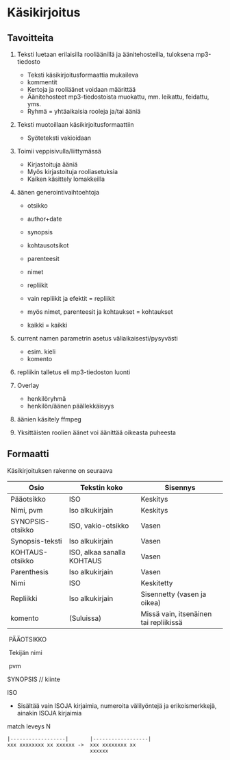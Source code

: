 # Käsikirjoitus

## Tavoitteita

1. Teksti luetaan erilaisilla rooliäänillä ja äänitehosteilla, tuloksena mp3-tiedosto
   - Teksti käsikirjoitusformaattia mukaileva
   - kommentit
   - Kertoja ja rooliäänet voidaan määrittää 
   - Äänitehosteet mp3-tiedostoista muokattu, mm. leikattu, feidattu, yms.
   - Ryhmä = yhtäaikaisia rooleja ja/tai ääniä
2. Teksti muotoillaan käsikirjoitusformaattiin
   - Syöteteksti vakioidaan
3. Toimii veppisivulla/liittymässä
   - Kirjastoituja ääniä 
   - Myös kirjastoituja rooliasetuksia
   - Kaiken käsittely lomakkeilla
4. äänen generointivaihtoehtoja
   - otsikko
   - author+date
   - synopsis
   - kohtausotsikot
   - parenteesit
   - nimet
   - repliikit

   - vain repliikit ja efektit = repliikit
   - myös nimet, parenteesit ja kohtaukset = kohtaukset
   - kaikki = kaikki

5. current namen parametrin asetus väliaikaisesti/pysyvästi
   - esim. kieli
   - komento

6. repliikin talletus eli mp3-tiedoston luonti

7. Overlay
   - henkilöryhmä
   - henkilön/äänen päällekkäisyys

8. äänien käsitely ffmpeg

9. Yksittäisten roolien äänet voi äänittää oikeasta puheesta

## Formaatti

Käsikirjoituksen rakenne on seuraava

| Osio             | Tekstin koko               | Sisennys                               |
| ---------------- | -------------------------- | -------------------------------------- |
| Pääotsikko       | ISO                        | Keskitys                               |
| Nimi, pvm        | Iso alkukirjain            | Keskitys                               |
| SYNOPSIS-otsikko | ISO, vakio-otsikko         | Vasen                                  |
| Synopsis-teksti  | Iso alkukirjain            | Vasen                                  |
| KOHTAUS-otsikko  | ISO, alkaa sanalla KOHTAUS | Vasen                                  |
| Parenthesis      | Iso alkukirjain            | Vasen                                  |
| Nimi             | ISO                        | Keskitetty                             |
| Repliikki        | Iso alkukirjain            | Sisennetty (vasen ja oikea)            |
| komento          | (Suluissa)                 | Missä vain, itsenäinen tai repliikissä |

​	PÄÄOTSIKKO 				

​	Tekijän nimi

​	pvm

SYNOPSIS // kiinte



ISO

- Sisältää vain ISOJA kirjaimia, numeroita välilyöntejä ja erikoismerkkejä, ainakin ISOJA kirjaimia

match leveys N

```
|------------------|       |------------------|
xxx xxxxxxxx xx xxxxxx ->  xxx xxxxxxxx xx 
                           xxxxxx 
```


